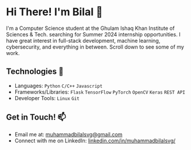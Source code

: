 # Hi There! I'm Bilal 👋
I'm a Computer Science student at the Ghulam Ishaq Khan Institute of Sciences & Tech. searching for Summer 2024 internship opportunities.
I have great interest in full-stack development, machine learning, cybersecurity, and everything in between. Scroll down to see some of my work.

## Technologies 🔧
* Languages: `Python` `C/C++` `Javascript` 
* Frameworks/Libraries: `Flask` `TensorFlow` `PyTorch` `OpenCV` `Keras` `REST API`
* Developer Tools: `Linux` `Git`

## Get in Touch! 📫
* Email me at: muhammadbilalsvg@gmail.com
* Connect with me on LinkedIn: [linkedin.com/in/muhammadbilalsvg/](https://www.linkedin.com/in/muhammadbilalsvg/)
